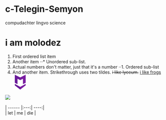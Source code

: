 
# c-Telegin-Semyon
compudachter lingvo science
# i am molodez
1. First ordered list item
2. Another item
⋅⋅* Unordered sub-list. 
1. Actual numbers don't matter, just that it's a number
⋅⋅1. Ordered sub-list
4. And another item.
Strikethrough uses two tildes. ~~i like lyceum.~~
[i like frogs](https://www.google.ru/search?q=%D0%BB%D1%8F%D0%B3%D1%83%D1%88%D0%BA%D0%B8&newwindow=1&source=lnms&tbm=isch&sa=X&ved=0ahUKEwiIt7WFytHeAhVHKywKHc1xAz4Q_AUIDigB&biw=1920&bih=969)
![alt text](https://github.com/adam-p/markdown-here/raw/master/src/common/images/icon48.png "Logo Title Text 1")
<img src="https://upload.wikimedia.org/wikipedia/commons/thumb/7/75/Rana_esculenta_on_Nymphaea_edit.JPG/300px-Rana_esculenta_on_Nymphaea_edit.JPG">






 | ------ |:---:| ----:|      
 | let | me | die |
